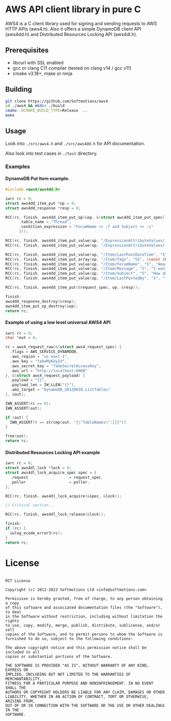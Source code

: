 # AWS API client library in pure C

AWS4 is a C client library used for signing and sending requests to AWS HTTP APIs (aws4.h).
Also it offers a simple DynamoDB client API (aws4dd.h) and Distributed Resources Locking API (aws4dl.h).

## Prerequisites

* libcurl with SSL enabled
* gcc or clang C11 compiler (tested on clang v14 / gcc v11) 
* cmake v3.18+, make or ninja

## Building

```sh
git clone https://github.com/Softmotions/aws4
cd ./aws4 && mkdir ./build
cmake -DCMAKE_BUILD_TYPE=Release  ..
make
```

## Usage

Look into `./src/aws4.h` and `./src/aws4dd.h` for API documentation.

Also look into test cases in `./test` directory.

### Examples

#### DynamoDB Put Item example.

```c
#include <aws4/aws4dd.h>

iwrc rc = 0;
struct aws4dd_item_put *op = 0;
struct aws4dd_response *resp = 0;

RCC(rc, finish, aws4dd_item_put_op(&op, &(struct aws4dd_item_put_spec) {
      .table_name = "Thread",
      .condition_expression = "ForumName <> :f and Subject <> :s"
      }));

RCC(rc, finish, aws4dd_item_put_value(op, "/ExpressionAttributeValues/:f", "S", "Amazon DynamoDB"));
RCC(rc, finish, aws4dd_item_put_value(op, "/ExpressionAttributeValues/:s", "S", "How do I update multiple items?"));

RCC(rc, finish, aws4dd_item_put_value(op, "/Item/LastPostDateTime", "S", "201303190422"));
RCC(rc, finish, aws4dd_item_put_array(op, "/Item/Tags", "SS", (const char*[]) { "Update", "Multiple", "Help", 0 }));
RCC(rc, finish, aws4dd_item_put_value(op, "/Item/ForumName", "S", "Amazon DynamoDB"));
RCC(rc, finish, aws4dd_item_put_value(op, "/Item/Message", "S", "I want to update multiple items in a single call."));
RCC(rc, finish, aws4dd_item_put_value(op, "/Item/Subject", "S", "How do I update multiple items?"));
RCC(rc, finish, aws4dd_item_put_value(op, "/Item/LastPostedBy", "S", "fred@example.com"));

RCC(rc, finish, aws4dd_item_put(&request_spec, op, &resp));

finish:
aws4dd_response_destroy(&resp);
aws4dd_item_put_op_destroy(&op);
return rc;
```

#### Example of using a low level universal AWS4 API

```c
iwrc rc = 0;
char *out = 0;

rc = aws4_request_raw(&(struct aws4_request_spec) {
  .flags = AWS_SERVICE_DYNAMODB,
  .aws_region = "us-east-1",
  .aws_key = "fakeMyKeyId",
  .aws_secret_key = "fakeSecretAccessKey",
  .aws_url = "http://localhost:8000"
}, &(struct aws4_request_payload) {
  .payload = "{}",
  .payload_len = IW_LLEN("{}"),
  .amz_target = "DynamoDB_20120810.ListTables"
}, &out);

IWN_ASSERT(rc == 0);
IWN_ASSERT(out);

if (out) {
  IWN_ASSERT(0 == strcmp(out, "{\"TableNames\":[]}"))
}

free(out);
return rc;
```

#### Distributed Resources Locking API example

```c
iwrc rc = 0;
struct aws4dl_lock *lock = 0;
struct aws4dl_lock_acquire_spec spec = {
  .request                  = request_spec,
  .poller                   = poller,
};

RCC(rc, finish, aws4dl_lock_acquire(&spec, &lock));

// Critical section...

RCC(rc, finish, aws4dl_lock_release(&lock));

finish:
if (rc) {
  iwlog_ecode_error3(rc);
}
return rc;
```

# License
```

MIT License

Copyright (c) 2012-2023 Softmotions Ltd <info@softmotions.com>

Permission is hereby granted, free of charge, to any person obtaining a copy
of this software and associated documentation files (the "Software"), to deal
in the Software without restriction, including without limitation the rights
to use, copy, modify, merge, publish, distribute, sublicense, and/or sell
copies of the Software, and to permit persons to whom the Software is
furnished to do so, subject to the following conditions:

The above copyright notice and this permission notice shall be included in all
copies or substantial portions of the Software.

THE SOFTWARE IS PROVIDED "AS IS", WITHOUT WARRANTY OF ANY KIND, EXPRESS OR
IMPLIED, INCLUDING BUT NOT LIMITED TO THE WARRANTIES OF MERCHANTABILITY,
FITNESS FOR A PARTICULAR PURPOSE AND NONINFRINGEMENT. IN NO EVENT SHALL THE
AUTHORS OR COPYRIGHT HOLDERS BE LIABLE FOR ANY CLAIM, DAMAGES OR OTHER
LIABILITY, WHETHER IN AN ACTION OF CONTRACT, TORT OR OTHERWISE, ARISING FROM,
OUT OF OR IN CONNECTION WITH THE SOFTWARE OR THE USE OR OTHER DEALINGS IN THE
SOFTWARE.

```
